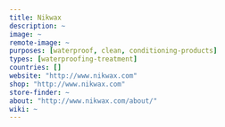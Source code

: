 ```yaml
---
title: Nikwax
description: ~
image: ~
remote-image: ~
purposes: [waterproof, clean, conditioning-products]
types: [waterproofing-treatment]
countries: []
website: "http://www.nikwax.com"
shop: "http://www.nikwax.com"
store-finder: ~
about: "http://www.nikwax.com/about/"
wiki: ~
---
```


